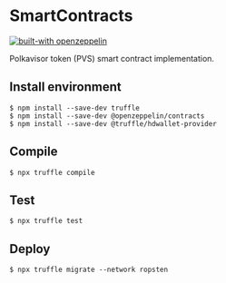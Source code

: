# SmartContracts
[![built-with openzeppelin](https://img.shields.io/badge/built%20with-OpenZeppelin-3677FF)](https://docs.openzeppelin.com/)

Polkavisor token (PVS) smart contract implementation.

## Install environment
```console
$ npm install --save-dev truffle
$ npm install --save-dev @openzeppelin/contracts
$ npm install --save-dev @truffle/hdwallet-provider
```

## Compile
```console
$ npx truffle compile
```

## Test
```console
$ npx truffle test
```

## Deploy
```console
$ npx truffle migrate --network ropsten
```

